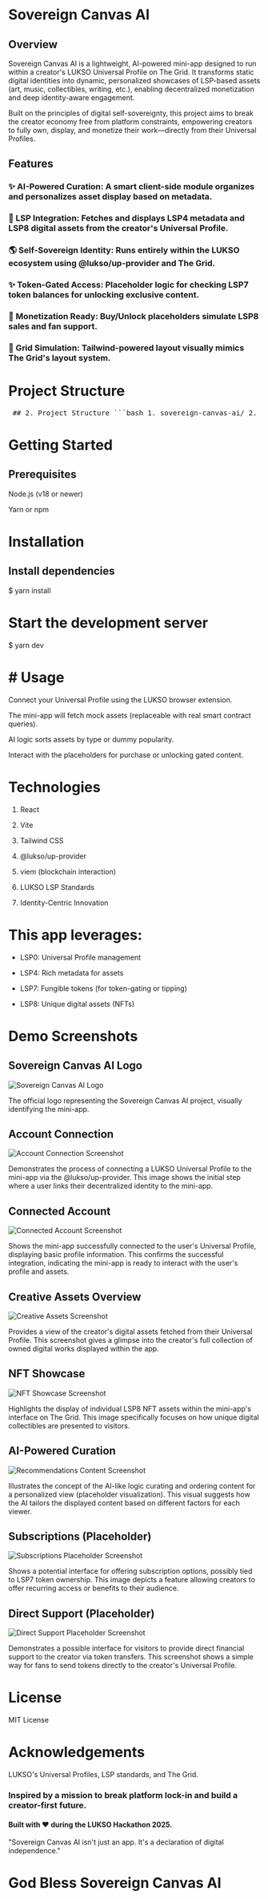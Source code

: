 # Sovereign Canvas AI

## Overview

Sovereign Canvas AI is a lightweight, AI-powered mini-app designed to run within a creator's LUKSO Universal Profile on The Grid. It transforms static digital identities into dynamic, personalized showcases of LSP-based assets (art, music, collectibles, writing, etc.), enabling decentralized monetization and deep identity-aware engagement.

Built on the principles of digital self-sovereignty, this project aims to break the creator economy free from platform constraints, empowering creators to fully own, display, and monetize their work—directly from their Universal Profiles.

## Features

### ✨ AI-Powered Curation: A smart client-side module organizes and personalizes asset display based on metadata.

### 💼 LSP Integration: Fetches and displays LSP4 metadata and LSP8 digital assets from the creator's Universal Profile.

### 🌎 Self-Sovereign Identity: Runs entirely within the LUKSO ecosystem using @lukso/up-provider and The Grid.

### ✨ Token-Gated Access: Placeholder logic for checking LSP7 token balances for unlocking exclusive content.

### 💸 Monetization Ready: Buy/Unlock placeholders simulate LSP8 sales and fan support.

### 📆 Grid Simulation: Tailwind-powered layout visually mimics The Grid's layout system.

# Project Structure

<pre> ## 2. Project Structure ```bash 1. sovereign-canvas-ai/ 2. ├── public/ 3. │ └── index.html # Entry HTML 4. ├── src/ 5. │ ├── components/ 6. │ │ └── AssetCard.jsx # Component to display each asset 7. │ ├── data/ 8. │ │ └── mockAssets.js # Mock asset data (LSP-like) 9. │ ├── App.jsx # Main app logic 10. │ └── main.jsx # Entry point 11. ├── tailwind.config.js # Tailwind CSS configuration 12. ├── vite.config.js # Vite bundler config 13. ├── package.json # Project metadata & dependencies 14. ├── README.md # Project overview and instructions 15. └── ARCHITECTURE.md # System design & component breakdown ``` </pre>

# Getting Started

## Prerequisites

Node.js (v18 or newer)

Yarn or npm

# Installation
## Install dependencies
$ yarn install

# Start the development server
$ yarn dev

# # Usage

Connect your Universal Profile using the LUKSO browser extension.

The mini-app will fetch mock assets (replaceable with real smart contract queries).

AI logic sorts assets by type or dummy popularity.

Interact with the placeholders for purchase or unlocking gated content.

# Technologies

1. React

2. Vite

3. Tailwind CSS

4. @lukso/up-provider

5. viem (blockchain interaction)

6. LUKSO LSP Standards

7. Identity-Centric Innovation

# This app leverages:

* LSP0: Universal Profile management

* LSP4: Rich metadata for assets

* LSP7: Fungible tokens (for token-gating or tipping)

* LSP8: Unique digital assets (NFTs)

# Demo Screenshots
## Sovereign Canvas AI Logo
![Sovereign Canvas AI Logo](sovereign-canvas-ai/src/Components/Screenshots/Logo.png)

The official logo representing the Sovereign Canvas AI project, visually identifying the mini-app.

## Account Connection
![Account Connection Screenshot](sovereign-canvas-ai/src/Components/Screenshots/Accountconnect.png) 

Demonstrates the process of connecting a LUKSO Universal Profile to the mini-app via the @lukso/up-provider.
This image shows the initial step where a user links their decentralized identity to the mini-app.

## Connected Account
![Connected Account Screenshot](sovereign-canvas-ai/src/Components/Screenshots/Connectedaccount.png) 

Shows the mini-app successfully connected to the user's Universal Profile, displaying basic profile information.
This confirms the successful integration, indicating the mini-app is ready to interact with the user's profile and assets.

## Creative Assets Overview
![Creative Assets Screenshot](sovereign-canvas-ai/src/Components/Screenshots/Creativeassets.png)

Provides a view of the creator's digital assets fetched from their Universal Profile.
This screenshot gives a glimpse into the creator's full collection of owned digital works displayed within the app.

## NFT Showcase 
![NFT Showcase Screenshot](sovereign-canvas-ai/src/Components/Screenshots/Nfts.png) 

Highlights the display of individual LSP8 NFT assets within the mini-app's interface on The Grid.
This image specifically focuses on how unique digital collectibles are presented to visitors.

## AI-Powered Curation
![Recommendations Content Screenshot](sovereign-canvas-ai/src/Components/Screenshots/Recomendationscontent.png)

Illustrates the concept of the AI-like logic curating and ordering content for a personalized view (placeholder visualization).
This visual suggests how the AI tailors the displayed content based on different factors for each viewer.

## Subscriptions (Placeholder)
![Subscriptions Placeholder Screenshot](sovereign-canvas-ai/src/Components/Screenshots/Subscriptions.png)

Shows a potential interface for offering subscription options, possibly tied to LSP7 token ownership.
This image depicts a feature allowing creators to offer recurring access or benefits to their audience.

## Direct Support (Placeholder)
![Direct Support Placeholder Screenshot](sovereign-canvas-ai/src/Components/Screenshots/Directsupport.png)

Demonstrates a possible interface for visitors to provide direct financial support to the creator via token transfers.
This screenshot shows a simple way for fans to send tokens directly to the creator's Universal Profile.


# License

MIT License

# Acknowledgements

LUKSO's Universal Profiles, LSP standards, and The Grid.

### Inspired by a mission to break platform lock-in and build a creator-first future.

#### Built with ❤️ during the LUKSO Hackathon 2025.

"Sovereign Canvas AI isn't just an app. It's a declaration of digital independence."

# God Bless Sovereign Canvas AI

